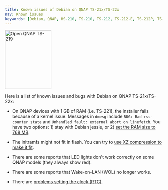 ```yaml
---
title: Known issues of Debian on QNAP TS-21x/TS-22x
nav: Known issues
keywords: [Debian, QNAP, HS-210, TS-210, TS-212, TS-212-E, TS-212P, TS-219, TS-219P, TS-219P+, TS-220, TS-221, bugs, issues, defects]
---
```


<div class="right">
<img src = "../images/r_ts219p.jpg" class="border" alt="Open QNAP TS-219" width="148" height="188" />
</div>

Here is a list of known issues and bugs with Debian on QNAP TS-21x/TS-22x:

* On QNAP devices with 1 GB of RAM (i.e. TS-221), the installer fails
because of a kernel issue.  Messages in `dmesg` include `BUG: Bad
rss-counter state` and `Unhandled fault: external abort on linefetch`.
You have two options: 1) stay with Debian jessie, or 2) [set the RAM
size to 768 MB](https://blog.spblinux.de/2018/09/debian-with-btrfs-on-qnap-11x-21x-kirkwood/).

* The initramfs might not fit in flash.  You can try to [use XZ
compression to make it fit](../troubleshooting/#ramdisk-space).

* There are some reports that LED lights don't work correctly on some
QNAP models (they always show red).

* There are some reports that Wake-on-LAN (WOL) no longer works.

* There are [problems setting the clock (RTC)](https://lists.debian.org/debian-arm/2019/09/msg00023.html).

